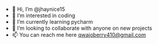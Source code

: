 - 👋 Hi, I’m @jhaynice15
- 👀 I’m interested in coding
- 🌱 I’m currently learning pycharm
- 💞️ I’m looking to collaborate with anyone on new projects
- 📫 You can reach me here qwajoberry410@gmail.com 

<!---
jhaynice15/jhaynice15 is a ✨ special ✨ repository because its `README.md` (this file) appears on your GitHub profile.
You can click the Preview link to take a look at your changes.
--->
